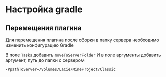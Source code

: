 # Настройка gradle 
## Перемещения плагина
Для перемещения плагина после сборки в папку сервера необходимо изменить конфигурацию Gradle

В поле `Tasks` добавить `moveToServerFolder`
И в поле аргументы добавить аргумент, путь до папки с сервером
```bash
-PpathToServer=/Volumes/LaCie/MineProject/Classic
```



[buildGradleSettings]: https://gitlab.com/zendal/minecraftrpg-plugin/raw/master/wiki/img/buildGradleSettings.png "buildGradleSettings"
[changeSettingsGradle]: https://gitlab.com/zendal/minecraftrpg-plugin/raw/master/wiki/img/changeSettingsGradle.png "changeSettingsGradle"
